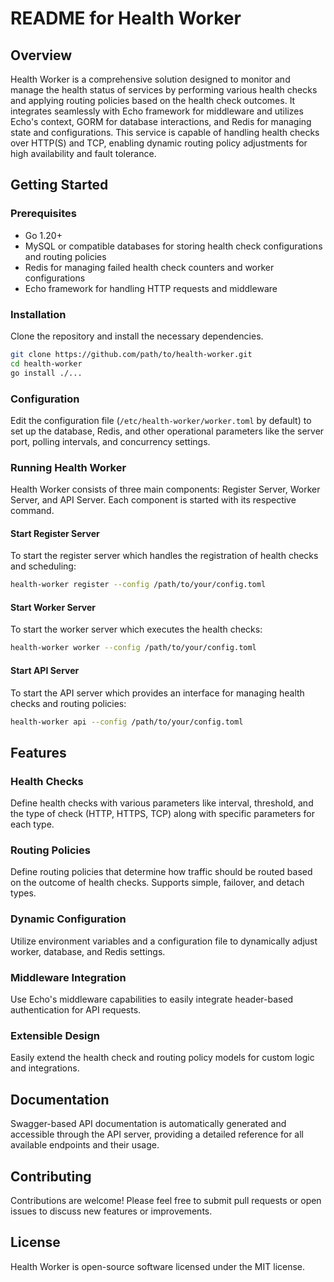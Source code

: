 # README for Health Worker

## Overview
Health Worker is a comprehensive solution designed to monitor and manage the health status of services by performing various health checks and applying routing policies based on the health check outcomes. It integrates seamlessly with Echo framework for middleware and utilizes Echo's context, GORM for database interactions, and Redis for managing state and configurations. This service is capable of handling health checks over HTTP(S) and TCP, enabling dynamic routing policy adjustments for high availability and fault tolerance.

## Getting Started

### Prerequisites
- Go 1.20+
- MySQL or compatible databases for storing health check configurations and routing policies
- Redis for managing failed health check counters and worker configurations
- Echo framework for handling HTTP requests and middleware

### Installation
Clone the repository and install the necessary dependencies.

```sh
git clone https://github.com/path/to/health-worker.git
cd health-worker
go install ./...
```

### Configuration
Edit the configuration file (`/etc/health-worker/worker.toml` by default) to set up the database, Redis, and other operational parameters like the server port, polling intervals, and concurrency settings.

### Running Health Worker
Health Worker consists of three main components: Register Server, Worker Server, and API Server. Each component is started with its respective command.

#### Start Register Server
To start the register server which handles the registration of health checks and scheduling:

```sh
health-worker register --config /path/to/your/config.toml
```

#### Start Worker Server
To start the worker server which executes the health checks:

```sh
health-worker worker --config /path/to/your/config.toml
```

#### Start API Server
To start the API server which provides an interface for managing health checks and routing policies:

```sh
health-worker api --config /path/to/your/config.toml
```

## Features

### Health Checks
Define health checks with various parameters like interval, threshold, and the type of check (HTTP, HTTPS, TCP) along with specific parameters for each type.

### Routing Policies
Define routing policies that determine how traffic should be routed based on the outcome of health checks. Supports simple, failover, and detach types.

### Dynamic Configuration
Utilize environment variables and a configuration file to dynamically adjust worker, database, and Redis settings.

### Middleware Integration
Use Echo's middleware capabilities to easily integrate header-based authentication for API requests.

### Extensible Design
Easily extend the health check and routing policy models for custom logic and integrations.

## Documentation
Swagger-based API documentation is automatically generated and accessible through the API server, providing a detailed reference for all available endpoints and their usage.

## Contributing
Contributions are welcome! Please feel free to submit pull requests or open issues to discuss new features or improvements.

## License
Health Worker is open-source software licensed under the MIT license.
